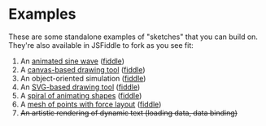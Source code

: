 # Examples
These are some standalone examples of "sketches" that you can build on.
They're also available in JSFiddle to fork as you see fit:

1. An [animated sine wave](sine-wave.html) ([fiddle](http://jsfiddle.net/shawnbot/PLEzA/))
1. A [canvas-based drawing tool](canvas-draw.html) ([fiddle](http://jsfiddle.net/shawnbot/9wDnB/))
1. An object-oriented simulation ([fiddle](http://jsfiddle.net/shawnbot/9384G/1/))
1. An [SVG-based drawing tool](d3-draw.html) ([fiddle](http://jsfiddle.net/shawnbot/Sf2kv/))
1. A [spiral of animating shapes](spiral-shapes.html) ([fiddle](http://jsfiddle.net/shawnbot/3DT3U/1/))
1. A [mesh of points with force layout](mesh.html) ([fiddle](http://jsfiddle.net/shawnbot/Br97r/1/))
1. ~~An artistic rendering of dynamic text (loading data, data binding)~~
